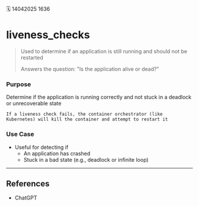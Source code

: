🗓️ 14042025 1636

# liveness_checks
> Used to determine if an application is still running and should not be restarted
> 
> Answers the question: "Is the application alive or dead?"

### Purpose
Determine if the application is running correctly and not stuck in a deadlock or unrecoverable state

```ad-note
If a liveness check fails, the container orchestrator (like Kubernetes) will kill the container and attempt to restart it
```

### Use Case
- Useful for detecting if
	- An application has crashed 
	- Stuck in a bad state (e.g., deadlock or infinite loop)


---
## References
- ChatGPT
